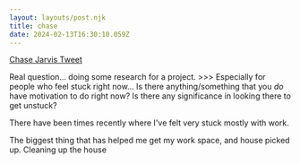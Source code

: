 ```yaml
---
layout: layouts/post.njk
title: chase
date: 2024-02-13T16:30:10.059Z
---
```

[Chase Jarvis Tweet](https://x.com/chasejarvis/status/1757202337620496590?s=20)


Real question… doing some research for a project.  >>> Especially for people who feel stuck right now… Is there anything/something that you *do* have motivation to do right now? Is there any significance in looking there to get unstuck?

There have been times recently where I've felt very stuck mostly with work. 

The biggest thing that has helped me get my work space, and house picked up. Cleaning up the house 

